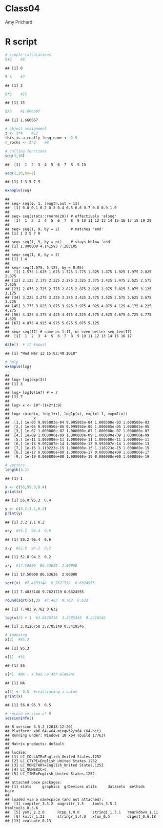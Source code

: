 Class04
================
Amy Prichard

R script
========

``` r
# simple calculations
5+3    #8
```

    ## [1] 8

``` r
5-3    #2
```

    ## [1] 2

``` r
5*3    #15
```

    ## [1] 15

``` r
5/3    #1.666667
```

    ## [1] 1.666667

``` r
# object assignment
z <- 3*4    #12
this_is_a_really_long_name <- 2.5
r_rocks <- 2^3    #8

# calling functions
seq(1,10)
```

    ##  [1]  1  2  3  4  5  6  7  8  9 10

``` r
seq(1,10,by=2)
```

    ## [1] 1 3 5 7 9

``` r
example(seq)
```

    ## 
    ## seq> seq(0, 1, length.out = 11)
    ##  [1] 0.0 0.1 0.2 0.3 0.4 0.5 0.6 0.7 0.8 0.9 1.0
    ## 
    ## seq> seq(stats::rnorm(20)) # effectively 'along'
    ##  [1]  1  2  3  4  5  6  7  8  9 10 11 12 13 14 15 16 17 18 19 20
    ## 
    ## seq> seq(1, 9, by = 2)     # matches 'end'
    ## [1] 1 3 5 7 9
    ## 
    ## seq> seq(1, 9, by = pi)    # stays below 'end'
    ## [1] 1.000000 4.141593 7.283185
    ## 
    ## seq> seq(1, 6, by = 3)
    ## [1] 1 4
    ## 
    ## seq> seq(1.575, 5.125, by = 0.05)
    ##  [1] 1.575 1.625 1.675 1.725 1.775 1.825 1.875 1.925 1.975 2.025 2.075
    ## [12] 2.125 2.175 2.225 2.275 2.325 2.375 2.425 2.475 2.525 2.575 2.625
    ## [23] 2.675 2.725 2.775 2.825 2.875 2.925 2.975 3.025 3.075 3.125 3.175
    ## [34] 3.225 3.275 3.325 3.375 3.425 3.475 3.525 3.575 3.625 3.675 3.725
    ## [45] 3.775 3.825 3.875 3.925 3.975 4.025 4.075 4.125 4.175 4.225 4.275
    ## [56] 4.325 4.375 4.425 4.475 4.525 4.575 4.625 4.675 4.725 4.775 4.825
    ## [67] 4.875 4.925 4.975 5.025 5.075 5.125
    ## 
    ## seq> seq(17) # same as 1:17, or even better seq_len(17)
    ##  [1]  1  2  3  4  5  6  7  8  9 10 11 12 13 14 15 16 17

``` r
date()  # it knows!
```

    ## [1] "Wed Mar 13 15:02:40 2019"

``` r
# help
example(log)
```

    ## 
    ## log> log(exp(3))
    ## [1] 3
    ## 
    ## log> log10(1e7) # = 7
    ## [1] 7
    ## 
    ## log> x <- 10^-(1+2*1:9)
    ## 
    ## log> cbind(x, log(1+x), log1p(x), exp(x)-1, expm1(x))
    ##           x                                                    
    ##  [1,] 1e-03 9.995003e-04 9.995003e-04 1.000500e-03 1.000500e-03
    ##  [2,] 1e-05 9.999950e-06 9.999950e-06 1.000005e-05 1.000005e-05
    ##  [3,] 1e-07 1.000000e-07 1.000000e-07 1.000000e-07 1.000000e-07
    ##  [4,] 1e-09 1.000000e-09 1.000000e-09 1.000000e-09 1.000000e-09
    ##  [5,] 1e-11 1.000000e-11 1.000000e-11 1.000000e-11 1.000000e-11
    ##  [6,] 1e-13 9.992007e-14 1.000000e-13 9.992007e-14 1.000000e-13
    ##  [7,] 1e-15 1.110223e-15 1.000000e-15 1.110223e-15 1.000000e-15
    ##  [8,] 1e-17 0.000000e+00 1.000000e-17 0.000000e+00 1.000000e-17
    ##  [9,] 1e-19 0.000000e+00 1.000000e-19 0.000000e+00 1.000000e-19

``` r
# vectors
length(3.1)
```

    ## [1] 1

``` r
x <- c(56,95.3,0.4)
print(x)
```

    ## [1] 56.0 95.3  0.4

``` r
y <- c(3.2,1.1,0.2)
print(y)
```

    ## [1] 3.2 1.1 0.2

``` r
x+y  #59.2  96.4  0.6
```

    ## [1] 59.2 96.4  0.6

``` r
x-y  #52.8  94.2  0.2
```

    ## [1] 52.8 94.2  0.2

``` r
x/y  #17.50000  86.63636  2.00000
```

    ## [1] 17.50000 86.63636  2.00000

``` r
sqrt(x)  #7.4833148  9.7621719  0.6324555
```

    ## [1] 7.4833148 9.7621719 0.6324555

``` r
round(sqrt(x),3)  #7.483  9.762  0.632
```

    ## [1] 7.483 9.762 0.632

``` r
log(x)/2 + 1  #3.0126758  3.2785149  0.5418546
```

    ## [1] 3.0126758 3.2785149 0.5418546

``` r
# indexing
x[2]  #95.3
```

    ## [1] 95.3

``` r
x[1]  #56
```

    ## [1] 56

``` r
x[4]  #NA - x has no 4th element
```

    ## [1] NA

``` r
x[3] <- 0.5  #reassigning a value
print(x)
```

    ## [1] 56.0 95.3  0.5

``` r
# record version of R
sessionInfo()
```

    ## R version 3.5.2 (2018-12-20)
    ## Platform: x86_64-w64-mingw32/x64 (64-bit)
    ## Running under: Windows 10 x64 (build 17763)
    ## 
    ## Matrix products: default
    ## 
    ## locale:
    ## [1] LC_COLLATE=English_United States.1252 
    ## [2] LC_CTYPE=English_United States.1252   
    ## [3] LC_MONETARY=English_United States.1252
    ## [4] LC_NUMERIC=C                          
    ## [5] LC_TIME=English_United States.1252    
    ## 
    ## attached base packages:
    ## [1] stats     graphics  grDevices utils     datasets  methods   base     
    ## 
    ## loaded via a namespace (and not attached):
    ##  [1] compiler_3.5.2  magrittr_1.5    tools_3.5.2     htmltools_0.3.6
    ##  [5] yaml_2.2.0      Rcpp_1.0.0      stringi_1.3.1   rmarkdown_1.11 
    ##  [9] knitr_1.21      stringr_1.4.0   xfun_0.5        digest_0.6.18  
    ## [13] evaluate_0.13
